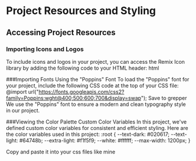 # Project Resources and Styling

## Accessing Project Resources

### Importing Icons and Logos

To include icons and logos in your project, you can access the Remix Icon library by adding the following code to your HTML header:
html
<link href="https://cdn.jsdelivr.net/npm/remixicon@3.5.0/fonts/remixicon.css" rel="stylesheet"/>

###Importing Fonts
Using the "Poppins" Font
To load the "Poppins" font for your project, include the following CSS code at the top of your CSS file:
@import url("https://fonts.googleapis.com/css2?family=Poppins:wght@400;500;600;700&display=swap");
Save to grepper
We use the "Poppins" font to ensure a modern and clean typography style in our project.

###Viewing the Color Palette
Custom Color Variables
In this project, we've defined custom color variables for consistent and efficient styling. Here are the color variables used in this project:
:root {
  --text-dark: #020617;
  --text-light: #64748b;
  --extra-light: #f1f5f9;
  --white: #ffffff;
  --max-width: 1200px;
}

Copy and paste it into your css files like mine
